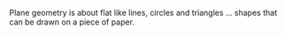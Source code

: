 Plane geometry is about flat like lines, circles and triangles ...
shapes that can be drawn on a piece of paper.